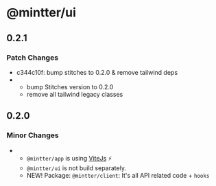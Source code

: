 # @mintter/ui

## 0.2.1

### Patch Changes

- c344c10f: bump stitches to 0.2.0 & remove tailwind deps
- - bump Stitches version to 0.2.0
  - remove all tailwind legacy classes

## 0.2.0

### Minor Changes

- - `@mintter/app` is using [ViteJs](https://vitejs.dev/) ⚡️
  - `@mintter/ui` is not build separately.
  - NEW! Package: `@mintter/client`: It's all API related code + `hooks`
